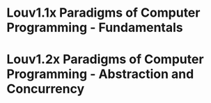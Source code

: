 # Louv1.1x Paradigms of Computer Programming - Fundamentals

# Louv1.2x Paradigms of Computer Programming - Abstraction and Concurrency
